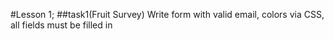 #Lesson 1;
##task1(Fruit Survey)
Write form with valid email, colors via CSS, 
all fields must be filled in

